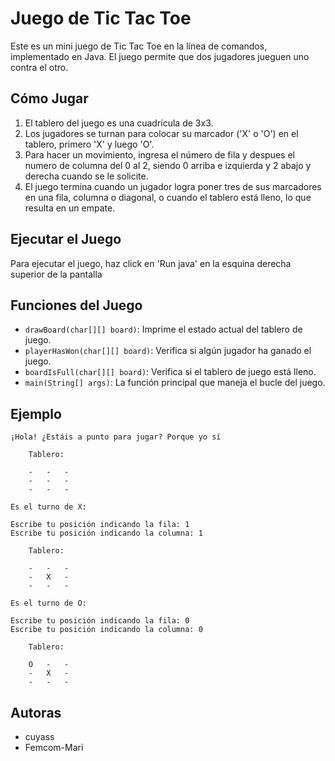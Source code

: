 
# Juego de Tic Tac Toe

Este es un mini juego de Tic Tac Toe en la línea de comandos, implementado en Java. El juego permite que dos jugadores jueguen uno contra el otro.

## Cómo Jugar

1. El tablero del juego es una cuadrícula de 3x3.
2. Los jugadores se turnan para colocar su marcador ('X' o 'O') en el tablero, primero 'X' y luego 'O'.
3. Para hacer un movimiento, ingresa el número de fila y despues el numero de columna del 0 al 2, siendo 0 arriba e izquierda y 2 abajo y derecha cuando se le solicite.
4. El juego termina cuando un jugador logra poner tres de sus marcadores en una fila, columna o diagonal, o cuando el tablero está lleno, lo que resulta en un empate.

## Ejecutar el Juego

Para ejecutar el juego, haz click en 'Run java' en la esquina derecha superior de la pantalla


## Funciones del Juego

- `drawBoard(char[][] board)`: Imprime el estado actual del tablero de juego.
- `playerHasWon(char[][] board)`: Verifica si algún jugador ha ganado el juego.
- `boardIsFull(char[][] board)`: Verifica si el tablero de juego está lleno.
- `main(String[] args)`: La función principal que maneja el bucle del juego.

## Ejemplo

```
¡Hola! ¿Estáis a punto para jugar? Porque yo sí

	Tablero:

	-	-	-
	-	-	-
	-	-	-

Es el turno de X:

Escribe tu posición indicando la fila: 1
Escribe tu posición indicando la columna: 1

	Tablero:

	-	-	-
	-	X	-
	-	-	-

Es el turno de O:

Escribe tu posición indicando la fila: 0
Escribe tu posición indicando la columna: 0

	Tablero:

	O	-	-
	-	X	-
	-	-	-
```

## Autoras

- cuyass
- Femcom-Mari